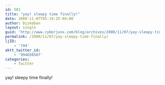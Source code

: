 ```yaml
---
id: 581
title: "yay! sleepy time finally!"
date: 2008-11-07T05:19:25-04:00
author: DizkoDan
layout: single
guid: 'http://www.cyberjunx.com/blog/archives/2008/11/07/yay-sleepy-time-finally/'
permalink: /2008/11/07/yay-sleepy-time-finally/
ljID:
    - '744'
aktt_twitter_id:
    - '994656567'
categories:
    - Twitter
---
```


yay! sleepy time finally!